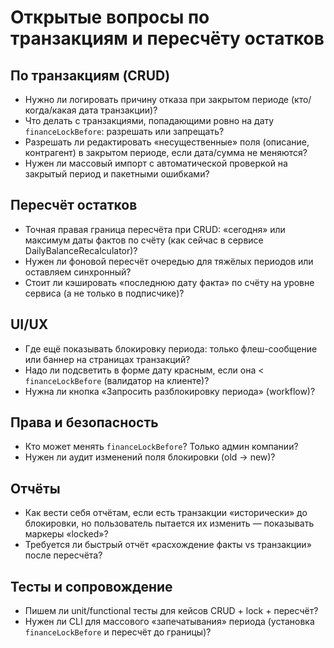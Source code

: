 # Открытые вопросы по транзакциям и пересчёту остатков

## По транзакциям (CRUD)
- Нужно ли логировать причину отказа при закрытом периоде (кто/когда/какая дата транзакции)?
- Что делать с транзакциями, попадающими ровно на дату `financeLockBefore`: разрешать или запрещать?
- Разрешать ли редактировать «несущественные» поля (описание, контрагент) в закрытом периоде, если дата/сумма не меняются?
- Нужен ли массовый импорт с автоматической проверкой на закрытый период и пакетными ошибками?

## Пересчёт остатков
- Точная правая граница пересчёта при CRUD: «сегодня» или максимум даты фактов по счёту (как сейчас в сервисе DailyBalanceRecalculator)?
- Нужен ли фоновой пересчёт очередью для тяжёлых периодов или оставляем синхронный?
- Стоит ли кэшировать «последнюю дату факта» по счёту на уровне сервиса (а не только в подписчике)?

## UI/UX
- Где ещё показывать блокировку периода: только флеш-сообщение или баннер на страницах транзакций?
- Надо ли подсветить в форме дату красным, если она < `financeLockBefore` (валидатор на клиенте)?
- Нужна ли кнопка «Запросить разблокировку периода» (workflow)?

## Права и безопасность
- Кто может менять `financeLockBefore`? Только админ компании?
- Нужен ли аудит изменений поля блокировки (old → new)?

## Отчёты
- Как вести себя отчётам, если есть транзакции «исторически» до блокировки, но пользователь пытается их изменить — показывать маркеры «locked»?
- Требуется ли быстрый отчёт «расхождение факты vs транзакции» после пересчёта?

## Тесты и сопровождение
- Пишем ли unit/functional тесты для кейсов CRUD + lock + пересчёт?
- Нужен ли CLI для массового «запечатывания» периода (установка `financeLockBefore` и пересчёт до границы)?
